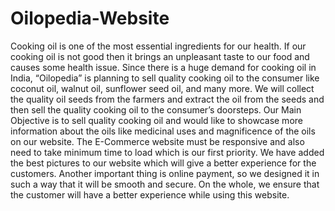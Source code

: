 # Oilopedia-Website

Cooking oil is one of the most essential ingredients for our health. If our cooking oil is not good then
it brings an unpleasant taste to our food and causes some health issue. Since there is a huge demand
for cooking oil in India, “Oilopedia” is planning to sell quality cooking oil to the consumer like
coconut oil, walnut oil, sunflower seed oil, and many more. We will collect the quality oil seeds from
the farmers and extract the oil from the seeds and then sell the quality cooking oil to the consumer’s
doorsteps. Our Main Objective is to sell quality cooking oil and would like to showcase more
information about the oils like medicinal uses and magnificence of the oils on our website.
The E-Commerce website must be responsive and also need to take minimum time to load which is our first
priority. We have added the best pictures to our website which will give a better experience for the
customers. Another important thing is online payment, so we designed it in such a way that it will
be smooth and secure. On the whole, we ensure that the customer will have a better experience while
using this website.
